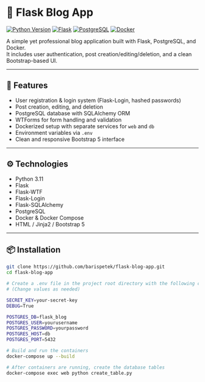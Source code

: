 # 📝 Flask Blog App
[![Python Version](https://img.shields.io/badge/python-3.11+-blue.svg)](https://www.python.org/)
[![Flask](https://img.shields.io/badge/Flask-2.3.x-lightgrey.svg)](https://flask.palletsprojects.com/)
[![PostgreSQL](https://img.shields.io/badge/PostgreSQL-15-blue)](https://www.postgresql.org/)
[![Docker](https://img.shields.io/badge/Docker-🐳-blue)](https://www.docker.com/)

A simple yet professional blog application built with Flask, PostgreSQL, and Docker.  
It includes user authentication, post creation/editing/deletion, and a clean Bootstrap-based UI.

---

## 🚀 Features

- User registration & login system (Flask-Login, hashed passwords)
- Post creation, editing, and deletion
- PostgreSQL database with SQLAlchemy ORM
- WTForms for form handling and validation
- Dockerized setup with separate services for `web` and `db`
- Environment variables via `.env`
- Clean and responsive Bootstrap 5 interface

---

## ⚙️ Technologies

- Python 3.11
- Flask
- Flask-WTF
- Flask-Login
- Flask-SQLAlchemy
- PostgreSQL
- Docker & Docker Compose
- HTML / Jinja2 / Bootstrap 5

---

## 📦 Installation

```bash
git clone https://github.com/barispetek/flask-blog-app.git
cd flask-blog-app

# Create a .env file in the project root directory with the following content:
# (Change values as needed)

SECRET_KEY=your-secret-key
DEBUG=True

POSTGRES_DB=flask_blog
POSTGRES_USER=yourusername
POSTGRES_PASSWORD=yourpassword
POSTGRES_HOST=db
POSTGRES_PORT=5432

# Build and run the containers
docker-compose up --build

# After containers are running, create the database tables
docker-compose exec web python create_table.py

